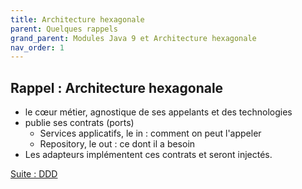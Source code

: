 ```yaml
---
title: Architecture hexagonale
parent: Quelques rappels
grand_parent: Modules Java 9 et Architecture hexagonale
nav_order: 1
---
```


## Rappel : Architecture hexagonale

* le cœur métier, agnostique de ses appelants et des technologies
* publie ses contrats (ports)
  * Services applicatifs, le in : comment on peut l'appeler 
  * Repository, le out : ce dont il a besoin
* Les adapteurs implémentent ces contrats et seront injectés.

[Suite : DDD](rappel-ddd.md)
 
 
